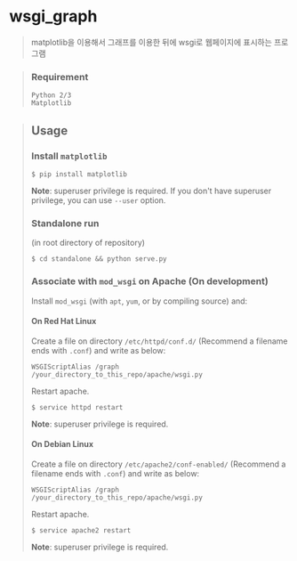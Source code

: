 # wsgi_graph
> matplotlib을 이용해서 그래프를 이용한 뒤에 wsgi로 웹페이지에 표시하는 프로그램

> ### Requirement
> ```
> Python 2/3
> Matplotlib
> ```

> ## Usage
> ### Install `matplotlib`
> ```
> $ pip install matplotlib
> ```
> **Note**: superuser privilege is required. If you don't have superuser privilege, you can use `--user` option.
> ### Standalone run
> (in root directory of repository)
> ```
> $ cd standalone && python serve.py
> ```
> ### Associate with `mod_wsgi` on Apache (On development)
> Install `mod_wsgi` (with `apt`, `yum`, or by compiling source) and:
> #### On Red Hat Linux
> Create a file on directory `/etc/httpd/conf.d/` (Recommend a filename ends with `.conf`)
> and write as below:
> ```
> WSGIScriptAlias /graph /your_directory_to_this_repo/apache/wsgi.py
> ```
> Restart apache.
> ```
> $ service httpd restart
> ```
> **Note**: superuser privilege is required.
> #### On Debian Linux
> Create a file on directory `/etc/apache2/conf-enabled/` (Recommend a filename ends with `.conf`)
> and write as below:
> ```
> WSGIScriptAlias /graph /your_directory_to_this_repo/apache/wsgi.py
> ```
> Restart apache.
> ```
> $ service apache2 restart
> ```
> **Note**: superuser privilege is required.